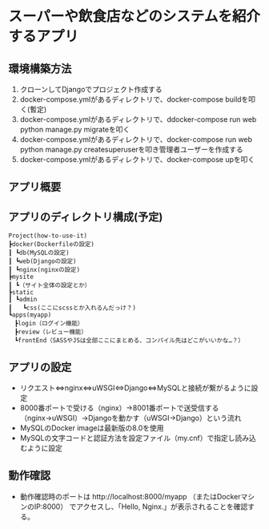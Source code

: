 # スーパーや飲食店などのシステムを紹介するアプリ

## 環境構築方法
1. クローンしてDjangoでプロジェクト作成する<br>
2. docker-compose.ymlがあるディレクトリで、docker-compose buildを叩く(暫定) <br>
3. docker-compose.ymlがあるディレクトリで、ddocker-compose run web python manage.py migrateを叩く<br>
4. docker-compose.ymlがあるディレクトリで、docker-compose run web python manage.py createsuperuserを叩き管理者ユーザーを作成する<br>
3. docker-compose.ymlがあるディレクトリで、docker-compose upを叩く<br>

## アプリ概要

## アプリのディレクトリ構成(予定)
```
Project(how-to-use-it)
┣docker(Dockerfileの設定)
┃ ┗db(MySQLの設定)
┃ ┗web(Djangoの設定)
┃ ┗nginx(nginxの設定)
┣mysite
┃ ┗（サイト全体の設定とか）
┣static
┃ ┗admin
┃   ┗css(ここにscssとか入れるんだっけ？)
┗apps(myapp)
　┣login（ログイン機能）
　┣review（レビュー機能）
　┗frontEnd（SASSやJSは全部ここにまとめる、コンパイル先はどこがいいかな…？）
 ```


## アプリの設定
- リクエスト⇔nginx⇔uWSGI⇔Django⇔MySQLと接続が繋がるように設定
- 8000番ポートで受ける（nginx）→8001番ポートで送受信する（nginx→uWSGI）→Djangoを動かす（uWSGI→Django）という流れ
- MySQLのDocker imageは最新版の8.0を使用
- MySQLの文字コードと認証方法を設定ファイル（my.cnf）で指定し読み込むように設定

## 動作確認
- 動作確認時のポートは http://localhost:8000/myapp （またはDockerマシンのIP:8000） でアクセスし、「Hello, Nginx.」が表示されることを確認する。
